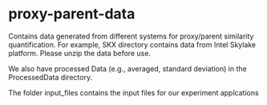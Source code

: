 # proxy-parent-data
Contains data generated from different systems for proxy/parent similarity quantification. For example, SKX directory contains data from Intel Skylake platform. Please unzip the data before use.
  
We also have processed Data (e.g., averaged, standard deviation) in the ProcessedData directory.

The folder input_files contains the input files for our experiment applcations
